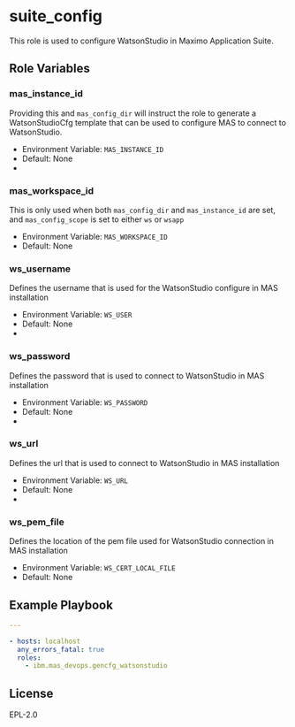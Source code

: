 suite_config
============

This role is used to configure WatsonStudio in Maximo Application Suite.

Role Variables
--------------

### mas_instance_id
Providing this and `mas_config_dir` will instruct the role to generate a WatsonStudioCfg template that can be used to configure MAS to connect to WatsonStudio.

- Environment Variable: `MAS_INSTANCE_ID`
- Default: None
- 
### mas_workspace_id
This is only used when both `mas_config_dir` and `mas_instance_id` are set, and `mas_config_scope` is set to either `ws` or `wsapp`

- Environment Variable: `MAS_WORKSPACE_ID`
- Default: None

### ws_username
Defines the username that is used for the WatsonStudio configure in MAS installation

- Environment Variable: `WS_USER`
- Default: None
- 
### ws_password
Defines the password that is used to connect to WatsonStudio in MAS installation

- Environment Variable: `WS_PASSWORD`
- Default: None
- 
### ws_url
Defines the url that is used to connect to WatsonStudio in MAS installation

- Environment Variable: `WS_URL`
- Default: None
- 
### ws_pem_file
Defines the location of the pem file used for WatsonStudio connection in MAS installation

- Environment Variable: `WS_CERT_LOCAL_FILE`
- Default: None

Example Playbook
----------------

```yaml
---

- hosts: localhost
  any_errors_fatal: true  
  roles:
    - ibm.mas_devops.gencfg_watsonstudio
```

License
-------

EPL-2.0
